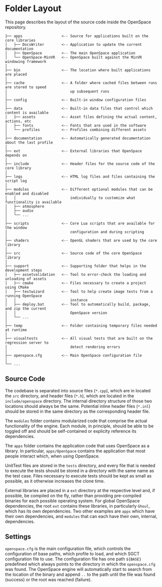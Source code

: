 # Folder Layout
This page describes the layout of the source code inside the OpenSpace repository.

```
├── apps                  <-- Source for applications built on the core libraries
│   ├── DocsWriter        <-- Application to update the current documentation
│   ├── OpenSpace         <-- The main OpenSpace application
│   └── OpenSpace-MinVR   <-- OpenSpace built against the MinVR windowing framework
│
├── bin                   <-- The location where built applications are placed
│
├── cache                 <-- A folder where cached files between runs are stored to speed
│                             up subsequent runs
│
├── config                <-- Built-in window configuration files
│
├── data                  <-- Built-in data files that control which content is available
│   ├── assets            <-- Asset files defining the actual content, actions, etc
│   ├── fonts             <-- Fonts that are used in the software
│   └── profiles          <-- Profiles combining different assets
│
├── documentation         <-- Automatically generated documentation about the last profile
│
├── ext                   <-- External libraries that OpenSpace depends on
│
├── include               <-- Header files for the source code of the core library
│
├── logs                  <-- HTML log files and files containing the script log
│
├── modules               <-- Different optional modules that can be enabled and disabled
│   │                         individually to customize what functionality is available
│   ├── atmosphere
│   ├── audio
│   └── ...
│
├── scripts               <-- Core Lua scripts that are available for the window
│                             configuration and during scripting
│
├── shaders               <-- OpenGL shaders that are used by the core library
│
├── src                   <-- Source code of the core OpenSpace library
│
├── support               <-- Supporting folder that helps in the development steps
│   ├── assetvalidation   <-- Tool to error-check the loading and unloading of assets
│   ├── cmake             <-- Files necessary to create a project using CMake
│   ├── testwizard        <-- Tool to help create image tests from a running OpenSpace
│   │                         instance
│   ├── deploy.bat        <-- Tool to automatically build, package, and zip the current
│   │                         OpenSpace version
│   └── ...
│
├── temp                  <-- Folder containing temporary files needed at runtime
│
├── visualtests           <-- All visual tests that are built on the regression server to
│                             detect rendering errors
│
├── openspace.cfg         <-- Main OpenSpace configuration file
│
└── ...
```


## Source Code
The codebase is separated into source files (`*.cpp`), which are in located the `src` directory, and header files (`*.h`), which are located in the `include/openspace` directory. The internal directory structure of those two locations should always be the same. Potential inline header files (`*.inl`) should be stored in the same directory as the corresponding header file.

The `modules` folder contains modularized code that comprise the actual functionality of the engine. Each module, in principle, should be able to be toggled off and should be self-contained or explicity reference its dependencies.

The `apps` folder contains the application code that uses OpenSpace as a library. In particular, `apps/OpenSpace` contains the application that most people interact which, when using OpenSpace.

UnitTest files are stored in the `tests` directory, and every file that is needed to execute the tests should be stored in a directory with the same name as the test case. Files necessary to execute tests should be kept as small as possible, as it otherwise increases the clone time.

External libraries are placed in a `ext` directory at the respective level and, if possible, be compiled on the fly, rather than providing pre-compiled binaries for each possible operating system. For global OpenSpace dependencies, the root `ext` contains these libraries, in particularly `Ghoul`, which has its own dependencies. Two other examples are `apps` which have their own dependencies, and `modules` that can each have their own, internal, dependencies.


## Settings
`openspace.cfg` is the main configuration file, which controls the configuration of base paths, which profile to load, and which SGCT configuration file to use. The configuration file has one path `${BASE}` predefined which always points to the directory in which the `openspace.cfg` was found. The OpenSpace engine will automatically start to search from the location of the binary and append `..` to the path until the file was found (success) or the root was reached (failure).
